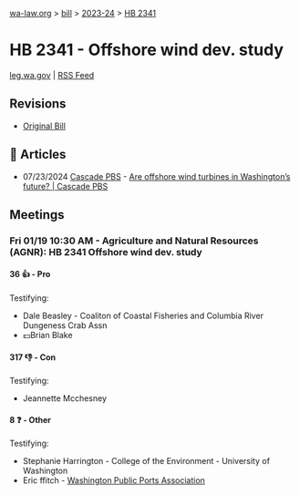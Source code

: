 [wa-law.org](/) > [bill](/bill/) > [2023-24](/bill/2023-24/) > [HB 2341](/bill/2023-24/hb/2341/)

# HB 2341 - Offshore wind dev. study
[leg.wa.gov](https://app.leg.wa.gov/billsummary?BillNumber=2341&Year=2023&Initiative=false) | [RSS Feed](./rss.xml)

## Revisions
* [Original Bill](1/)

## 📰 Articles
* 07/23/2024 [Cascade PBS](/org/cascade_pbs/) - [Are offshore wind turbines in Washington’s future? | Cascade PBS](https://crosscut.com/environment/2024/07/are-offshore-wind-turbines-washingtons-future#:~:text=a%20bill)

## Meetings
### Fri 01/19 10:30 AM - Agriculture and Natural Resources (AGNR): HB 2341 Offshore wind dev. study
#### 36 👍 - Pro
Testifying:
* Dale Beasley - Coaliton of Coastal Fisheries and Columbia River Dungeness Crab Assn
* 💵Brian Blake

#### 317 👎 - Con
Testifying:
* Jeannette Mcchesney

#### 8 ❓ - Other
Testifying:
* Stephanie Harrington - College of the Environment - University of Washington
* Eric ffitch - [Washington Public Ports Association](/org/washington_public_ports_association/)
